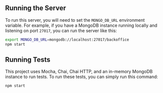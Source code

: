## Running the Server

To run this server, you will need to set the `MONGO_DB_URL` environment variable. For example, if you have a MongoDB instance running locally and listening on port `27017`, you can run the server like this:

```bash
export MONGO_DB_URL=mongodb://localhost:27017/backoffice
npm start
```

## Running Tests

This project uses Mocha, Chai, Chai HTTP, and an in-memory MongoDB instance to run tests. To run these tests, you can simply run this command:

```bash
npm start
```
